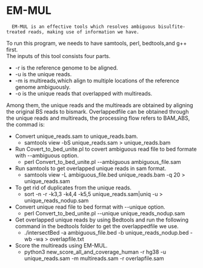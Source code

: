 EM-MUL
====
      EM-MUL is an effective tools which resolves ambiguous bisulfite-treated reads, making use of information we have.
To run this program, we needs to have samtools, perl, bedtools,and g++ first.  <br>
The  inputs of this tool consists four parts. <br>
* -r is the reference genome to be aligned.<br>
* -u is the unique reads.<br>
* -m is multireads,which align to multiple locations of the reference genome ambiguously.<br>
* -o is the unique reads that overlapped with multireads.<br>

Among them, the unique reads and the multireads are obtained by aligning the original BS reads to bismark. 
Overlappedfile can be obtained through the unique reads and multireads, the processing flow refers to BAM_ABS, the commad is: <br>
* Convert unique_reads.sam to unique_reads.bam.<br>
    * samtools view -bS unique_reads.sam > unique_reads.bam <br> 
* Run Covert_to_bed_unite.pl to covert ambiguous read file to bed formate with --ambiguous option.<br>
    * perl Convert_to_bed_unite.pl --ambiguous ambiguous_file.sam <br>
* Run samtools to get overlapped unique reads in sam format. <br>
    * samtools view -L ambiguous_file.bed unique_reads.bam -q 20 > unique_reads.sam <br>
* To get rid of duplicates from the unique reads.<br>
    * sort -n -r -k3,3 -k4,4 -k5,5 unique_reads.sam|uniq -u > unique_reads_nodup.sam <br> 
* Convert unique read file to bed format with --unique option.<br>
    * perl Convert_to_bed_unite.pl --unique unique_reads_nodup.sam <br>
* Get overlapped unique reads by using Bedtools and run the following command in the bedtools folder to get the overlappedfile we use.<br>
    * ./intersectBed -a ambiguous_file.bed -b unique_reads_nodup.bed -wb -wa > overlapfile.txt <br>
* Score the multireads using EM-MUL.<br>
    * python3 new_score_all_and_coverage_human -r hg38 -u unique_reads.sam -m multireads.sam -r overlapfile.sam<br>

